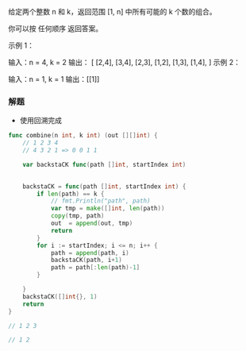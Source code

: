 给定两个整数 n 和 k，返回范围 [1, n] 中所有可能的 k 个数的组合。

你可以按 任何顺序 返回答案。

 

示例 1：

输入：n = 4, k = 2
输出：
[
  [2,4],
  [3,4],
  [2,3],
  [1,2],
  [1,3],
  [1,4],
]
示例 2：

输入：n = 1, k = 1
输出：[[1]]


### 解题

   - 使用回溯完成
   
   
``` go
func combine(n int, k int) (out [][]int) {
    // 1 2 3 4
    // 4 3 2 1 => 0 0 1 1

	var backstaCK func(path []int, startIndex int)

    
	backstaCK = func(path []int, startIndex int) {
        if len(path) == k {
            // fmt.Println("path", path)
            var tmp = make([]int, len(path))
            copy(tmp, path)
            out  = append(out, tmp)
            return
        }
		for i := startIndex; i <= n; i++ {
            path = append(path, i)
            backstaCK(path, i+1)
            path = path[:len(path)-1]
		}

	}
    backstaCK([]int{}, 1)
    return 
}

// 1 2 3

// 1 2

```
